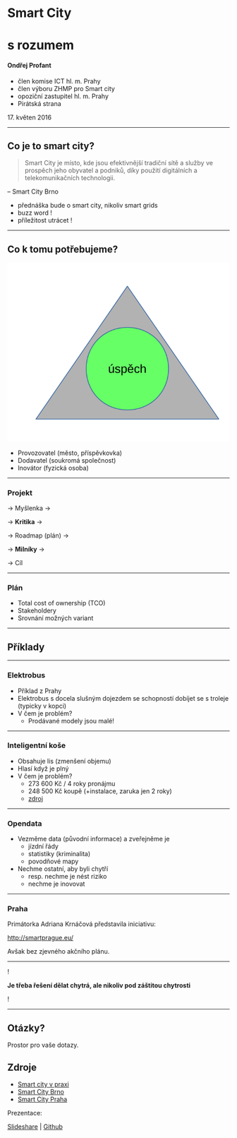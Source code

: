 <!--Meta author:'Ondřej Profant' theme:'night' title:'Smart city'-->

<!-- Čas: 4. 4. 2016 09:15-09:35 Zadání:
-->


# Smart City

# s rozumem

#### Ondřej Profant

- člen komise ICT hl. m. Prahy
- člen výboru ZHMP pro Smart city
- opoziční zastupitel hl. m. Prahy
- Pirátská strana

17\. květen 2016

---

## Co je to smart city?

> Smart City je místo, kde jsou efektivnější tradiční sítě a služby ve prospěch jeho obyvatel a podniků, díky použití digitálních a telekomunikačních technologii.

– Smart City Brno

- přednáška bude o smart city, nikoliv smart grids
- buzz word ! <!-- .element class="fragment" -->
- příležitost utrácet !  <!-- .element class="fragment" -->

---

## Co k tomu potřebujeme?

![Diagram](./general-assets/pyramida.svg)

- Provozovatel (město, příspěvkovka)
- Dodavatel (soukromá společnost)
- Inovátor (fyzická osoba)

----

### Projekt

-> Myšlenka ->  

-> **Kritika** ->  <!-- .element class="fragment" -->

-> Roadmap (plán) ->  <!-- .element class="fragment" -->

-> **Milníky** -> <!-- .element class="fragment" -->

-> Cíl <!-- .element class="fragment" -->

----

### Plán

- Total cost of ownership (TCO)
- Stakeholdery
- Srovnání možných variant

---

## Příklady

----

### Elektrobus

- Příklad z Prahy
- Elektrobus s docela slušným dojezdem se schopností dobíjet se s troleje (typicky v kopci)
- V čem je problém?
  - Prodávané modely jsou malé!  <!-- .element class="fragment" -->

----

### Inteligentní koše

- Obsahuje lis (zmenšení objemu)
- Hlasí když je plný
- V čem je problém?
  - 273 600 Kč / 4 roky pronájmu   <!-- .element class="fragment" -->
  - 248 500 Kč koupě (+instalace, zaruka jen 2 roky)  <!-- .element class="fragment" -->
  - [zdroj](https://github.com/pirati-cz/KlubPraha/blob/master/spisy/2016/036-inteligentni-kose-na-praze-1/005-materialy/prehled.md)  <!-- .element class="fragment" -->

----

### Opendata

- Vezměme data (původní informace) a zveřejněme je
	- jízdní řády
	- statistiky (kriminalita)
	- povodňové mapy
- Nechme ostatní, aby byli chytří
	- resp. nechme je nést riziko
	- nechme je inovovat

----

### Praha

Primátorka Adriana Krnáčová představila iniciativu:

http://smartprague.eu/

Avšak bez zjevného akčního plánu.

---

!

**Je třeba řešení dělat chytrá, ale nikoliv pod záštitou chytrosti**

!

---

<!-- .slide: data-background="general-assets/questions.jpg" -->

## Otázky?

Prostor pro vaše dotazy.

## Zdroje

* [Smart city v praxi](http://www.proelektrotechniky.cz/smart-city.php)
* [Smart City Brno](brno.cz/sprava-mesta/volene-organy-mesta/rada-mesta-brna/komise-rady-mesta-brna/smart-city-brno/)
* [Smart City Praha](iprpraha.cz/clanek/308/smart-cities/)

Prezentace:

[Slideshare](http://www.slideshare.net/ondrejprofant/) | [Github](https://github.com/Kedrigern/prezentace-cs)
